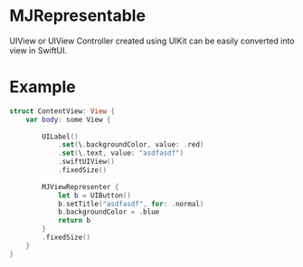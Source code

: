 # MJRepresentable
UIView or UIView Controller created using UIKit can be easily converted into view in SwiftUI.


# Example
```swift
struct ContentView: View {
    var body: some View {
    
        UILabel()
            .set(\.backgroundColor, value: .red)
            .set(\.text, value: "asdfasdf")
            .swiftUIView()
            .fixedSize()
        
        MJViewRepresenter {
            let b = UIButton()
            b.setTitle("asdfasdf", for: .normal)
            b.backgroundColor = .blue
            return b
        }
        .fixedSize()
    }
}
```
